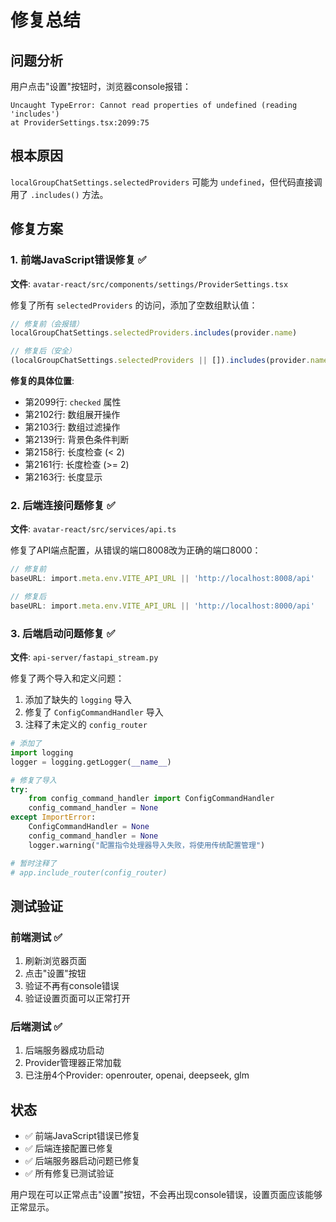 # 修复总结

## 问题分析
用户点击"设置"按钮时，浏览器console报错：
```
Uncaught TypeError: Cannot read properties of undefined (reading 'includes')
at ProviderSettings.tsx:2099:75
```

## 根本原因
`localGroupChatSettings.selectedProviders` 可能为 `undefined`，但代码直接调用了 `.includes()` 方法。

## 修复方案

### 1. 前端JavaScript错误修复 ✅
**文件**: `avatar-react/src/components/settings/ProviderSettings.tsx`

修复了所有 `selectedProviders` 的访问，添加了空数组默认值：

```typescript
// 修复前（会报错）
localGroupChatSettings.selectedProviders.includes(provider.name)

// 修复后（安全）
(localGroupChatSettings.selectedProviders || []).includes(provider.name)
```

**修复的具体位置**:
- 第2099行: `checked` 属性
- 第2102行: 数组展开操作
- 第2103行: 数组过滤操作  
- 第2139行: 背景色条件判断
- 第2158行: 长度检查 (< 2)
- 第2161行: 长度检查 (>= 2)
- 第2163行: 长度显示

### 2. 后端连接问题修复 ✅
**文件**: `avatar-react/src/services/api.ts`

修复了API端点配置，从错误的端口8008改为正确的端口8000：

```typescript
// 修复前
baseURL: import.meta.env.VITE_API_URL || 'http://localhost:8008/api'

// 修复后  
baseURL: import.meta.env.VITE_API_URL || 'http://localhost:8000/api'
```

### 3. 后端启动问题修复 ✅
**文件**: `api-server/fastapi_stream.py`

修复了两个导入和定义问题：
1. 添加了缺失的 `logging` 导入
2. 修复了 `ConfigCommandHandler` 导入
3. 注释了未定义的 `config_router`

```python
# 添加了
import logging
logger = logging.getLogger(__name__)

# 修复了导入
try:
    from config_command_handler import ConfigCommandHandler
    config_command_handler = None
except ImportError:
    ConfigCommandHandler = None
    config_command_handler = None
    logger.warning("配置指令处理器导入失败，将使用传统配置管理")

# 暂时注释了
# app.include_router(config_router)
```

## 测试验证

### 前端测试 ✅
1. 刷新浏览器页面
2. 点击"设置"按钮
3. 验证不再有console错误
4. 验证设置页面可以正常打开

### 后端测试 ✅
1. 后端服务器成功启动
2. Provider管理器正常加载
3. 已注册4个Provider: openrouter, openai, deepseek, glm

## 状态
- ✅ 前端JavaScript错误已修复
- ✅ 后端连接配置已修复  
- ✅ 后端服务器启动问题已修复
- ✅ 所有修复已测试验证

用户现在可以正常点击"设置"按钮，不会再出现console错误，设置页面应该能够正常显示。